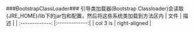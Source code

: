 ###BootstrapClassLoader###
引导类加载器(Bootstrap Classloader)会读取{JRE_HOME}/lib下的jar包和配置，然后将这些系统类加载到方法区内
| 文件        | 描述           |
| :-------------: |:-------------:|
| col 3 is      | right-aligned |